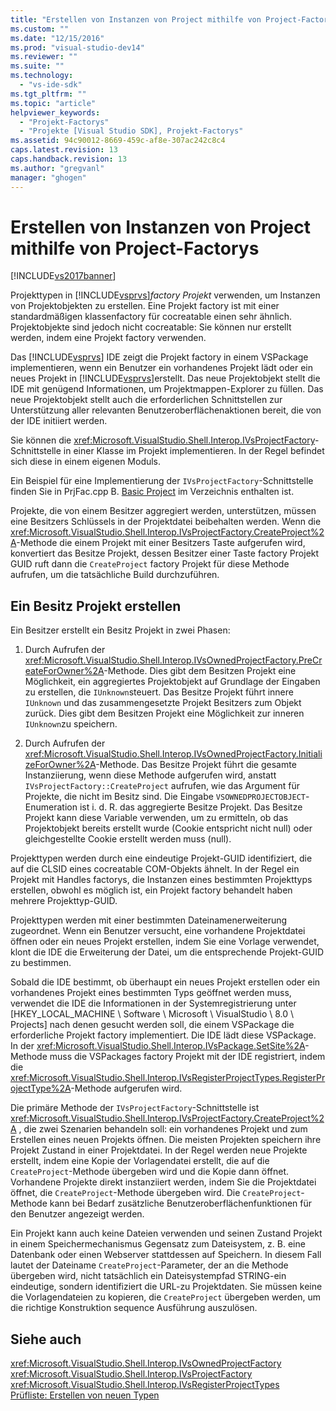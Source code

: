 ```yaml
---
title: "Erstellen von Instanzen von Project mithilfe von Project-Factorys | Microsoft Docs"
ms.custom: ""
ms.date: "12/15/2016"
ms.prod: "visual-studio-dev14"
ms.reviewer: ""
ms.suite: ""
ms.technology: 
  - "vs-ide-sdk"
ms.tgt_pltfrm: ""
ms.topic: "article"
helpviewer_keywords: 
  - "Projekt-Factorys"
  - "Projekte [Visual Studio SDK], Projekt-Factorys"
ms.assetid: 94c90012-8669-459c-af8e-307ac242c8c4
caps.latest.revision: 13
caps.handback.revision: 13
ms.author: "gregvanl"
manager: "ghogen"
---
```

# Erstellen von Instanzen von Project mithilfe von Project-Factorys
[!INCLUDE[vs2017banner](../../code-quality/includes/vs2017banner.md)]

Projekttypen in [!INCLUDE[vsprvs](../../code-quality/includes/vsprvs_md.md)]*factory Projekt* verwenden, um Instanzen von Projektobjekten zu erstellen.  Eine Projekt factory ist mit einer standardmäßigen klassenfactory für cocreatable einen sehr ähnlich.  Projektobjekte sind jedoch nicht cocreatable: Sie können nur erstellt werden, indem eine Projekt factory verwenden.  
  
 Das [!INCLUDE[vsprvs](../../code-quality/includes/vsprvs_md.md)] IDE zeigt die Projekt factory in einem VSPackage implementieren, wenn ein Benutzer ein vorhandenes Projekt lädt oder ein neues Projekt in [!INCLUDE[vsprvs](../../code-quality/includes/vsprvs_md.md)]erstellt.  Das neue Projektobjekt stellt die IDE mit genügend Informationen, um Projektmappen\-Explorer zu füllen.  Das neue Projektobjekt stellt auch die erforderlichen Schnittstellen zur Unterstützung aller relevanten Benutzeroberflächenaktionen bereit, die von der IDE initiiert werden.  
  
 Sie können die <xref:Microsoft.VisualStudio.Shell.Interop.IVsProjectFactory>\-Schnittstelle in einer Klasse im Projekt implementieren.  In der Regel befindet sich diese in einem eigenen Moduls.  
  
 Ein Beispiel für eine Implementierung der `IVsProjectFactory`\-Schnittstelle finden Sie in PrjFac.cpp B. [Basic Project](http://msdn.microsoft.com/de-de/385fd2a3-d9f1-4808-87c2-a3f05a91fc36) im Verzeichnis enthalten ist.  
  
 Projekte, die von einem Besitzer aggregiert werden, unterstützen, müssen eine Besitzers Schlüssels in der Projektdatei beibehalten werden.  Wenn die <xref:Microsoft.VisualStudio.Shell.Interop.IVsProjectFactory.CreateProject%2A>\-Methode die einem Projekt mit einer Besitzers Taste aufgerufen wird, konvertiert das Besitze Projekt, dessen Besitzer einer Taste factory Projekt GUID ruft dann die `CreateProject` factory Projekt für diese Methode aufrufen, um die tatsächliche Build durchzuführen.  
  
## Ein Besitz Projekt erstellen  
 Ein Besitzer erstellt ein Besitz Projekt in zwei Phasen:  
  
1.  Durch Aufrufen der <xref:Microsoft.VisualStudio.Shell.Interop.IVsOwnedProjectFactory.PreCreateForOwner%2A>\-Methode.  Dies gibt dem Besitzen Projekt eine Möglichkeit, ein aggregiertes Projektobjekt auf Grundlage der Eingaben zu erstellen, die `IUnknown`steuert.  Das Besitze Projekt führt innere `IUnknown` und das zusammengesetzte Projekt Besitzers zum Objekt zurück.  Dies gibt dem Besitzen Projekt eine Möglichkeit zur inneren `IUnknown`zu speichern.  
  
2.  Durch Aufrufen der <xref:Microsoft.VisualStudio.Shell.Interop.IVsOwnedProjectFactory.InitializeForOwner%2A>\-Methode.  Das Besitze Projekt führt die gesamte Instanziierung, wenn diese Methode aufgerufen wird, anstatt `IVsProjectFactory::CreateProject` aufrufen, wie das Argument für Projekte, die nicht im Besitz sind.  Die Eingabe `VSOWNEDPROJECTOBJECT`\-Enumeration ist i. d. R. das aggregierte Besitze Projekt.  Das Besitze Projekt kann diese Variable verwenden, um zu ermitteln, ob das Projektobjekt bereits erstellt wurde \(Cookie entspricht nicht null\) oder gleichgestellte Cookie erstellt werden muss \(null\).  
  
 Projekttypen werden durch eine eindeutige Projekt\-GUID identifiziert, die auf die CLSID eines cocreatable COM\-Objekts ähnelt.  In der Regel ein Projekt mit Handles factorys, die Instanzen eines bestimmten Projekttyps erstellen, obwohl es möglich ist, ein Projekt factory behandelt haben mehrere Projekttyp\-GUID.  
  
 Projekttypen werden mit einer bestimmten Dateinamenerweiterung zugeordnet.  Wenn ein Benutzer versucht, eine vorhandene Projektdatei öffnen oder ein neues Projekt erstellen, indem Sie eine Vorlage verwendet, klont die IDE die Erweiterung der Datei, um die entsprechende Projekt\-GUID zu bestimmen.  
  
 Sobald die IDE bestimmt, ob überhaupt ein neues Projekt erstellen oder ein vorhandenes Projekt eines bestimmten Typs geöffnet werden muss, verwendet die IDE die Informationen in der Systemregistrierung unter \[HKEY\_LOCAL\_MACHINE \\ Software \\ Microsoft \\ VisualStudio \\ 8.0 \\ Projects\] nach denen gesucht werden soll, die einem VSPackage die erforderliche Projekt factory implementiert.  Die IDE lädt diese VSPackage.  In der <xref:Microsoft.VisualStudio.Shell.Interop.IVsPackage.SetSite%2A>\-Methode muss die VSPackages factory Projekt mit der IDE registriert, indem die <xref:Microsoft.VisualStudio.Shell.Interop.IVsRegisterProjectTypes.RegisterProjectType%2A>\-Methode aufgerufen wird.  
  
 Die primäre Methode der `IVsProjectFactory`\-Schnittstelle ist <xref:Microsoft.VisualStudio.Shell.Interop.IVsProjectFactory.CreateProject%2A> , die zwei Szenarien behandeln soll: ein vorhandenes Projekt und zum Erstellen eines neuen Projekts öffnen.  Die meisten Projekten speichern ihre Projekt Zustand in einer Projektdatei.  In der Regel werden neue Projekte erstellt, indem eine Kopie der Vorlagendatei erstellt, die auf die `CreateProject`\-Methode übergeben wird und die Kopie dann öffnet.  Vorhandene Projekte direkt instanziiert werden, indem Sie die Projektdatei öffnet, die `CreateProject`\-Methode übergeben wird.  Die `CreateProject`\-Methode kann bei Bedarf zusätzliche Benutzeroberflächenfunktionen für den Benutzer angezeigt werden.  
  
 Ein Projekt kann auch keine Dateien verwenden und seinen Zustand Projekt in einem Speichermechanismus Gegensatz zum Dateisystem, z. B. eine Datenbank oder einen Webserver stattdessen auf Speichern.  In diesem Fall lautet der Dateiname `CreateProject`\-Parameter, der an die Methode übergeben wird, nicht tatsächlich ein Dateisystempfad STRING\-ein eindeutige, sondern identifiziert die URL\-zu Projektdaten.  Sie müssen keine die Vorlagendateien zu kopieren, die `CreateProject` übergeben werden, um die richtige Konstruktion sequence Ausführung auszulösen.  
  
## Siehe auch  
 <xref:Microsoft.VisualStudio.Shell.Interop.IVsOwnedProjectFactory>   
 <xref:Microsoft.VisualStudio.Shell.Interop.IVsProjectFactory>   
 <xref:Microsoft.VisualStudio.Shell.Interop.IVsRegisterProjectTypes>   
 [Prüfliste: Erstellen von neuen Typen](../../extensibility/internals/checklist-creating-new-project-types.md)